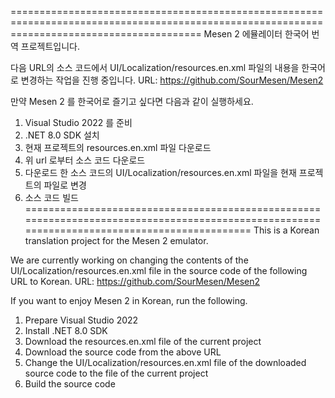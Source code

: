 =============================================================================================================================================
Mesen 2 에뮬레이터 한국어 번역 프로젝트입니다.

다음 URL의 소스 코드에서 UI/Localization/resources.en.xml 파일의 내용을 한국어로 변경하는 작업을 진행 중입니다.
URL: https://github.com/SourMesen/Mesen2

만약 Mesen 2 를 한국어로 즐기고 싶다면 다음과 같이 실행하세요.


1. Visual Studio 2022 를 준비
2. .NET 8.0 SDK 설치
3. 현재 프로젝트의 resources.en.xml 파일 다운로드
4. 위 url 로부터 소스 코드 다운로드
5. 다운로드 한 소스 코드의 UI/Localization/resources.en.xml 파일을 현재 프로젝트의 파일로 변경
6. 소스 코드 빌드
=============================================================================================================================================
This is a Korean translation project for the Mesen 2 emulator.

We are currently working on changing the contents of the UI/Localization/resources.en.xml file in the source code of the following URL to Korean.
URL: https://github.com/SourMesen/Mesen2

If you want to enjoy Mesen 2 in Korean, run the following.

1. Prepare Visual Studio 2022
2. Install .NET 8.0 SDK
3. Download the resources.en.xml file of the current project
4. Download the source code from the above URL
5. Change the UI/Localization/resources.en.xml file of the downloaded source code to the file of the current project
6. Build the source code
